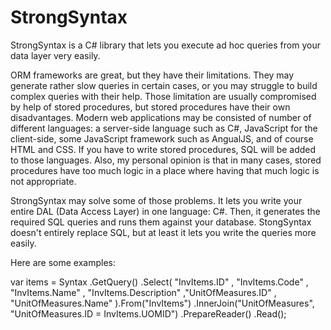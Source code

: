 # StrongSyntax

StrongSyntax is a C# library that lets you execute ad hoc queries from your data layer very easily.

ORM frameworks are great, but they have their limitations. They may generate rather slow queries in certain cases, or you may struggle to build complex queries with their help. Those limitation are usually compromised by help of stored procedures, but stored procedures have their own disadvantages. Modern web applications may be consisted of number of different languages: a server-side language such as C#, JavaScript for the client-side, some JavaScript framework such as AngualJS, and of course HTML and CSS. If you have to write stored procedures, SQL will be added to those languages. Also, my personal opinion is that in many cases, stored procedures have too much logic in a place where having that much logic is not appropriate.

StrongSyntax may solve some of those problems. It lets you write your entire DAL (Data Access Layer) in one language: C#. Then, it generates the required SQL queries and runs them against your database. StongSyntax doesn't entirely replace SQL, but at least it lets you write the queries more easily.

Here are some examples:

  var items = Syntax
    .GetQuery()
    .Select(
        "InvItems.ID"
        , "InvItems.Code"
        , "InvItems.Name"
        , "InvItems.Description"
        ,"UnitOfMeasures.ID"
        , "UnitOfMeasures.Name"
    ).From("InvItems")
    .InnerJoin("UnitOfMeasures", "UnitOfMeasures.ID = InvItems.UOMID")
    .PrepareReader<InvItem>()
    .Read();


